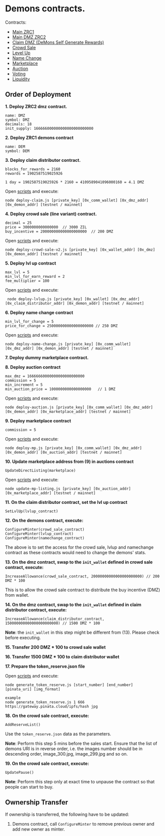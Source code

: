 # Demons contracts.

Contracts:
  * [Main ZRC1](https://github.com/Decentralised-Monsters/demons-scilla/tree/master/ZRC1/nft-demons.scilla)
  * [Main DMZ ZRC2](https://github.com/Decentralised-Monsters/demons-scilla/tree/master/ZRC2/dmz.scilla)
  * [Claim DMZ (DeMons Self Generate Rewards)](https://github.com/Decentralised-Monsters/demons-scilla/tree/master/claim)
  * [Crowd Sale](https://github.com/Decentralised-Monsters/demons-scilla/tree/master/crowd-sale)
  * [Level Up](https://github.com/Decentralised-Monsters/demons-scilla/tree/master/lvl)
  * [Name Change](https://github.com/Decentralised-Monsters/demons-scilla/tree/master/name-change)
  * [Marketplace](https://github.com/Decentralised-Monsters/demons-scilla/tree/master/market-place)
  * [Auction](https://github.com/Decentralised-Monsters/demons-scilla/tree/master/auction)
  * [Voting](https://github.com/Decentralised-Monsters/demons-scilla/tree/master/vote)
  * [Liquidity](https://github.com/Decentralised-Monsters/demons-scilla/tree/master/distributor)

## Order of Deployment
**1. Deploy ZRC2 dmz contract.**

```
name: DMZ
symbol: DMZ
decimals: 18
init_supply: 166666000000000000000000000
```

**2. Deploy ZRC1 demons contract**

```
name: DEM
symbol: DEM
```

**3. Deploy claim distributor contract.**

```
blocks_for_rewards = 2160
rewards = 1902587519025926

1 day = 1902587519025926 * 2160 = 4109589041096000160 = 4.1 DMZ
```

Open [scripts](https://github.com/Decentralised-Monsters/demons-scilla/blob/master/scripts/deploy-claim.js) and execute:

```
node deploy-claim.js [private_key] [0x_comm_wallet] [0x_dmz_addr] [0x_demon_addr] [testnet / mainnet]
```

**4. Deploy crowd sale (line variant) contract.**

```
decimal = 25
price = 3000000000000000  // 3000 ZIL
buy_incentive = 200000000000000000000  // 200 DMZ
```

Open [scripts](https://github.com/Decentralised-Monsters/demons-scilla/blob/master/scripts/deploy-crowd-sale-v2.js) and execute:

```
node deploy-crowd-sale-v2.js [private_key] [0x_wallet_addr] [0x_dmz] [0x_demon_addr] [testnet / mainnet]
```

**5. Deploy lvl up contract**

```
max_lvl = 5
min_lvl_for_earn_reward = 2
fee_multiplier = 100
```

Open [scripts](https://github.com/Decentralised-Monsters/demons-scilla/blob/master/scripts/deploy-lvlup.js) and execute:

```
 node deploy-lvlup.js [private_key] [0x_wallet] [0x_dmz_addr] [0x_claim_distributor_addr] [0x_demon_addr] [testnet / mainnet]
```

**6. Deploy name change contract**

```
min_lvl_for_change = 5
price_for_change = 250000000000000000000 // 250 DMZ
```

Open [scripts](https://github.com/Decentralised-Monsters/demons-scilla/blob/master/scripts/deploy-name-change.js) and execute:

```
node deploy-name-change.js [private_key] [0x_comm_wallet] [0x_dmz_addr] [0x_demon_addr] [testnet / mainnet]
```

**7. Deploy dummy marketplace contract.**

**8. Deploy auction contract**

```
max_dmz = 16666660000000000000000000
commission = 5
min_increment = 5
min_auction_price = 1000000000000000000   // 1 DMZ
```

Open [scripts](https://github.com/Decentralised-Monsters/demons-scilla/blob/master/scripts/deploy-auction.js) and execute:

```
node deploy-auction.js [private_key] [0x_comm_wallet] [0x_dmz_addr] [0x_demon_addr] [0x_marketplace_addr] [testnet / mainnet]
```

**9. Deploy marketplace contract**
```
commission = 5
```

Open [scripts](https://github.com/Decentralised-Monsters/demons-scilla/blob/master/scripts/deploy-mp.js) and execute:

```
node deploy-mp.js [private_key] [0x_comm_wallet] [0x_dmz_addr] [0x_demon_addr] [0x_auction_addr] [testnet / mainnet]
```

**10. Update marketplace address from (9) in auctions contract**
```
UpdateDirectListing(marketplace)
```

Open [scripts](https://github.com/Decentralised-Monsters/demons-scilla/blob/master/scripts/update-mp-listing.js) and execute:

```
node update-mp-listing.js [private_key] [0x_auction_addr] [0x_marketplace_addr] [testnet / mainnet]
```

**11. On the claim distributor contract, set the lvl up contract**
```
SetLvlUp(lvlup_contract)
```

**12. On the demons contract, execute:**
```
ConfigureMinter(crowd_sale_contract)
ConfigureMinter(lvlup_contract)
ConfigureMinter(namechange_contract)
```

The above is to set the access for the crowd sale, lvlup and namechange contract as these contracts would need to change the demons' stats.

**13. On the dmz contract, swap to the `init_wallet` defined in crowd sale contract, execute:**
```
IncreaseAllowance(crowd_sale_contract, 20000000000000000000000) // 200 DMZ * 100
```

This is to allow the crowd sale contract to distribute the buy incentive (DMZ) from wallet.

**14. On the dmz contract, swap to the `init_wallet` defined in claim distributor contract, execute:**
```
IncreaseAllowance(claim_distributor_contract, 150000000000000000000000) // 1500 DMZ * 100
```

**Note**: the `init_wallet` in this step might be different from (13). Please check before executing.

**15. Transfer 200 DMZ * 100 to crowd sale wallet**

**16. Transfer 1500 DMZ * 100 to claim distributor wallet**

**17. Prepare the token_reserve.json file**

Open [scripts](https://github.com/Decentralised-Monsters/demons-scilla/blob/master/scripts/generate_token_reserve.js) and execute:

```
node generate_token_reserve.js [start_number] [end_number] [pinata_uri] [img_format]

example
node generate_token_reserve.js 1 666 https://gateway.pinata.cloud/ipfs/hash jpg
```

**18. On the crowd sale contract, execute:**
```
AddReserveList()
```

Use the `token_reserve.json` data as the parameters.

**Note**: Perform this step 5 mins before the sales start. Ensure that the list of demons URI is in reverse order, i.e. the images number should be in descending order, image_300.jpg, image_299.jpg and so on.

**19. On the crowd sale contract, execute:**
```
UpdatePause()
```

**Note**: Perform this step only at exact time to unpause the contract so that people can start to buy.


## Ownership Transfer
If ownership is transferred, the following have to be updated:
1. Demons contract, call `ConfigureMinter` to remove previous owner and add new owner as minter.